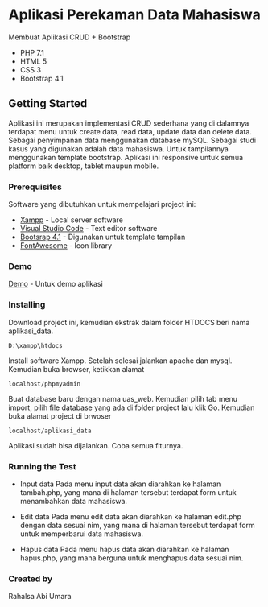 # Aplikasi Perekaman Data Mahasiswa

Membuat Aplikasi CRUD + Bootstrap

* PHP 7.1 
* HTML 5 
* CSS 3 
* Bootstrap 4.1

## Getting Started

Aplikasi ini merupakan implementasi CRUD sederhana yang di dalamnya terdapat menu untuk create data, read data, update data dan delete data. Sebagai penyimpanan data menggunakan database mySQL. Sebagai studi kasus yang digunakan adalah data mahasiswa. Untuk tampilannya
menggunakan template bootstrap. Aplikasi ini responsive untuk semua platform baik desktop, tablet maupun mobile.

### Prerequisites

Software yang dibutuhkan untuk mempelajari project ini:
* [Xampp](https://www.apachefriends.org/download.html/) - Local server software
* [Visual Studio Code](https://www.visualstudio.com/downloads/) - Text editor software
* [Bootsrap 4.1](https://getbootstrap.com/docs/4.1/getting-started/download/) - Digunakan untuk template tampilan
* [FontAwesome](https://fontawesome.com/?from=io) - Icon library

### Demo

[Demo](http://remaswebsite.000webhostapp.com/) - Untuk demo aplikasi

### Installing

Download project ini, kemudian ekstrak dalam folder HTDOCS beri nama aplikasi_data.
```
D:\xampp\htdocs
```
Install software Xampp. Setelah selesai jalankan apache dan mysql. Kemudian buka browser, ketikkan alamat
```
localhost/phpmyadmin
```
Buat database baru dengan nama uas_web. Kemudian pilih tab menu import, pilih file database yang ada di folder project lalu klik Go.
Kemudian buka alamat project di brwoser
```
localhost/aplikasi_data
```

Aplikasi sudah bisa dijalankan. Coba semua fiturnya.

### Running the Test

* Input data Pada menu input data akan diarahkan ke halaman tambah.php, yang mana di halaman tersebut terdapat form untuk menambahkan data mahasiswa.

* Edit data Pada menu edit data akan diarahkan ke halaman edit.php dengan data sesuai nim, yang mana di halaman tersebut terdapat form untuk memperbarui data mahasiswa.

* Hapus data Pada menu hapus data akan diarahkan ke halaman hapus.php, yang mana berguna untuk menghapus data sesuai nim.

### Created by

Rahalsa Abi Umara
